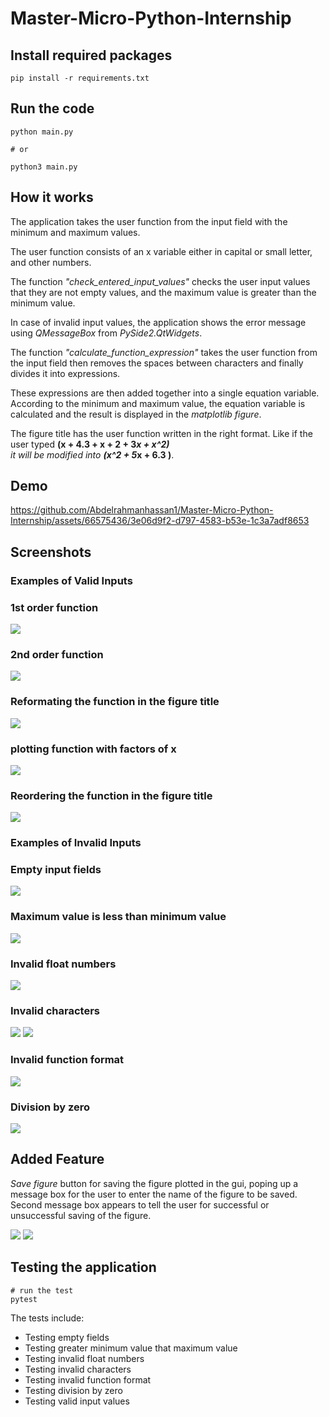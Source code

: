 # Master-Micro-Python-Internship

## Install required packages

```
pip install -r requirements.txt
```

## Run the code

```
python main.py

# or

python3 main.py
```

## How it works

<p>

The application takes the user function from the input field with the minimum and maximum values.<br />

The user function consists of an x variable either in capital or small letter, and other numbers.<br />

The function <em>"check_entered_input_values"</em> checks the user input values that they are not empty values, and the maximum value is greater than the minimum value.<br />

In case of invalid input values, the application shows the error message using <em>QMessageBox</em> from <em>PySide2.QtWidgets</em>.<br />

The function <em>"calculate_function_expression"</em> takes the user function from the input field then removes the spaces between characters and finally divides it into expressions.<br />

These expressions are then added together into a single equation variable. According to the minimum and maximum value, the equation variable is calculated and the result is displayed in the <em>matplotlib figure</em>.<br />

The figure title has the user function written in the right format. Like if the user typed <Strong>(x + 4.3 + x + 2 + 3*x + x^2)</Strong> <br /> it will be modified into <strong>(x^2 + 5*x + 6.3 )</strong>. <br />

</p>

## Demo

https://github.com/Abdelrahmanhassan1/Master-Micro-Python-Internship/assets/66575436/3e06d9f2-d797-4583-b53e-1c3a7adf8653

## Screenshots

### Examples of Valid Inputs

<h3>1st order function</h3>

<img src="./screenshots/Valid_Input/plot2.png" />

<h3>2nd order function</h3>

<img src="./screenshots/Valid_Input/plot1.png" />

<h3>Reformating the function in the figure title</h3>

<img src="./screenshots/Valid_Input/plot3.png" />

<h3>plotting function with factors of x</h3>

<img src="./screenshots/Valid_Input/plot4.png" />

<h3>Reordering the function in the figure title</h3>

<img src="./screenshots/Valid_Input/plot5.png" />

### Examples of Invalid Inputs

<h3>Empty input fields</h3>

<img src="./screenshots/Invalid_Input/error1.png" />

<h3>Maximum value is less than minimum value</h3>

<img src="./screenshots/Invalid_Input/error2.png" />

<h3>Invalid float numbers</h3>

<img src="./screenshots/Invalid_Input/error3.png" />

<h3>Invalid characters</h3>

<img src="./screenshots/Invalid_Input/error4.png" />

<img src="./screenshots/Invalid_Input/error5.png" />

<h3>Invalid function format</h3>

<img src="./screenshots/Invalid_Input/error6.png" />

<h3>Division by zero</h3>

<img src="./screenshots/Invalid_Input/error7.png" />

## Added Feature

<p>
<em>Save figure</em> button for saving the figure plotted in the gui, poping up a message box for the user to enter the name of the figure to be saved. <br />
Second  message box appears to tell the user for successful or unsuccessful saving of the figure. <br />
</p>

<img src="./screenshots/saveFigure1.png" />

<img src="./screenshots/saveFigure2.png" />

## Testing the application

```
# run the test
pytest
```

<p>The tests include:
<ul>
<li>Testing empty fields</li>
<li>Testing greater minimum value that maximum value</li>
<li>Testing invalid float numbers</li>
<li>Testing invalid characters</li>
<li>Testing invalid function format</li>
<li>Testing division by zero</li>
<li>Testing valid input values</li>

</ul>
</p>
